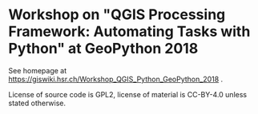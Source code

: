 # Workshop on "QGIS Processing Framework: Automating Tasks with Python" at GeoPython 2018

See homepage at https://giswiki.hsr.ch/Workshop_QGIS_Python_GeoPython_2018 .

License of source code is GPL2, license of material is CC-BY-4.0 unless stated otherwise.
